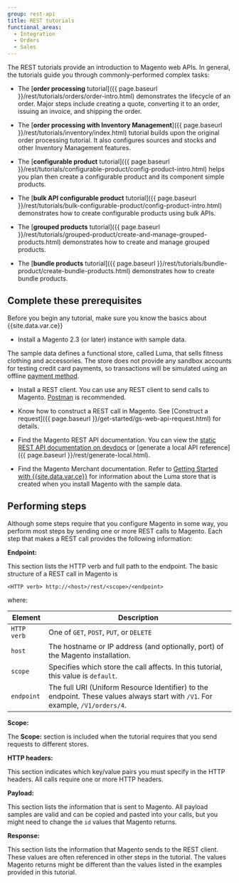 ```yaml
---
group: rest-api
title: REST tutorials
functional_areas:
  - Integration
  - Orders
  - Sales
---
```


The REST tutorials provide an introduction to Magento web APIs. In general, the tutorials guide you through commonly-performed complex tasks:

*  The [**order processing** tutorial]({{ page.baseurl }}/rest/tutorials/orders/order-intro.html) demonstrates the lifecycle of an order. Major steps include creating a quote, converting it to an order, issuing an invoice, and shipping the order.

*  The [**order processing with Inventory Management**]({{ page.baseurl }}/rest/tutorials/inventory/index.html) tutorial builds upon the original order processing tutorial. It also configures sources and stocks and other Inventory Management features.

*  The [**configurable product** tutorial]({{ page.baseurl }}/rest/tutorials/configurable-product/config-product-intro.html) helps you plan then create a configurable product and its component simple products.

*  The [**bulk API configurable product** tutorial]({{ page.baseurl }}/rest/tutorials/bulk-configurable-product/config-product-intro.html) demonstrates how to create configurable products using bulk APIs.

*  The [**grouped products** tutorial]({{ page.baseurl }}/rest/tutorials/grouped-product/create-and-manage-grouped-products.html) demonstrates how to create and manage grouped products.

*  The [**bundle products** tutorial]({{ page.baseurl }}/rest/tutorials/bundle-product/create-bundle-products.html) demonstrates how to create bundle products.

## Complete these prerequisites

Before you begin any tutorial, make sure you know the basics about {{site.data.var.ce}}

*  Install a Magento 2.3 (or later) instance with sample data.

  The sample data defines a functional store, called Luma, that sells fitness clothing and accessories. The store does not provide any sandbox accounts for testing credit card payments, so transactions will be simulated using an offline [payment method](https://glossary.magento.com/payment-method).

*  Install a REST client. You can use any REST client to send calls to Magento. [Postman](https://www.getpostman.com/) is recommended.

*  Know how to construct a REST call in Magento. See [Construct a request]({{ page.baseurl }}/get-started/gs-web-api-request.html) for details.

*  Find the Magento REST API documentation. You can view the [static REST API documentation on devdocs]({{site.baseurl}}/redoc/{{page.guide_version}}/) or [generate a local API reference]({{ page.baseurl }}/rest/generate-local.html).

*  Find the Magento Merchant documentation. Refer to [Getting Started with {{site.data.var.ce}}](http://docs.magento.com/m2/ce/user_guide/getting-started.html) for information about the Luma store that is created when you install Magento with the sample data.

## Performing steps

Although some steps require that you configure Magento in some way, you perform most steps by sending one or more REST calls to Magento. Each step that makes a REST call provides the following information:

**Endpoint:**

This section lists the HTTP verb and full path to the endpoint. The basic structure of a REST call in Magento is

`<HTTP verb> http://<host>/rest/<scope>/<endpoint>`

where:

Element | Description
--- | ---
`HTTP verb` | One of `GET`, `POST`, `PUT`, or `DELETE`
`host` | The hostname or IP address (and optionally, port) of the Magento installation.
`scope` | Specifies which store the call affects. In this tutorial, this value is `default`.
`endpoint` | The full URI (Uniform Resource Identifier) to the endpoint. These values always start with `/V1`. For example, `/V1/orders/4`.

**Scope:**

The **Scope:** section is included when the tutorial requires that you send requests to different stores.

**HTTP headers:**

This section indicates which key/value pairs you must specify in the HTTP headers. All calls require one or more HTTP headers.

**Payload:**

This section lists the information that is sent to Magento. All payload samples are valid and can be copied and pasted into your calls, but you might need to change the `id` values that Magento returns.

**Response:**

This section lists the information that Magento sends to the REST client. These values are often referenced in other steps in the tutorial. The values Magento returns might be different than the values listed in the examples provided in this tutorial.
